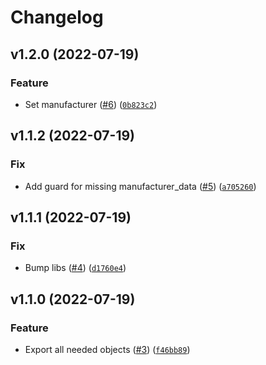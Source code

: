 # Changelog

<!--next-version-placeholder-->

## v1.2.0 (2022-07-19)
### Feature
* Set manufacturer ([#6](https://github.com/Bluetooth-Devices/sensorpush-ble/issues/6)) ([`0b823c2`](https://github.com/Bluetooth-Devices/sensorpush-ble/commit/0b823c28e391f5e89fa86b20822a822f2a67c5f7))

## v1.1.2 (2022-07-19)
### Fix
* Add guard for missing manufacturer_data ([#5](https://github.com/Bluetooth-Devices/sensorpush-ble/issues/5)) ([`a705260`](https://github.com/Bluetooth-Devices/sensorpush-ble/commit/a70526016a43a6347bb1ac40b8aeb3b77e981fe3))

## v1.1.1 (2022-07-19)
### Fix
* Bump libs ([#4](https://github.com/Bluetooth-Devices/sensorpush-ble/issues/4)) ([`d1760e4`](https://github.com/Bluetooth-Devices/sensorpush-ble/commit/d1760e49ab671e50d8616576726abe7c82c8ba0c))

## v1.1.0 (2022-07-19)
### Feature
* Export all needed objects ([#3](https://github.com/Bluetooth-Devices/sensorpush-ble/issues/3)) ([`f46bb89`](https://github.com/Bluetooth-Devices/sensorpush-ble/commit/f46bb8942b7578246348794af210d33b2f8981c4))
